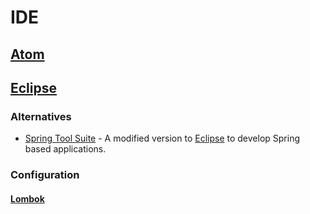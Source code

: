 # IDE

## [Atom](https://atom.io/)

## [Eclipse](https://www.eclipse.org/)

### Alternatives

* [Spring Tool Suite](https://spring.io/tools/sts) - A modified version to [Eclipse]() to develop Spring based applications.

### Configuration

#### [Lombok](https://projectlombok.org/)
